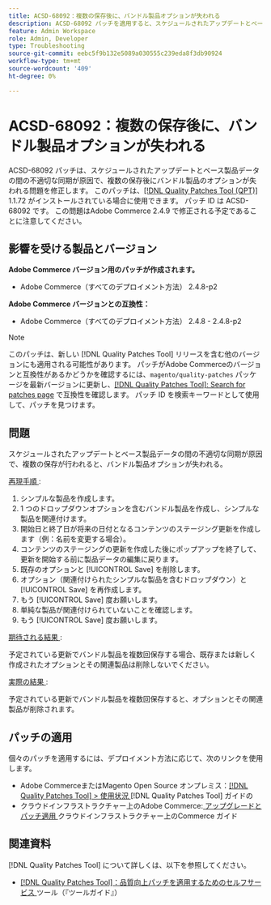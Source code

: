 ```yaml
---
title: ACSD-68092：複数の保存後に、バンドル製品オプションが失われる
description: ACSD-68092 パッチを適用すると、スケジュールされたアップデートとベース製品データの間の不適切な同期が原因で、複数の保存後にバンドル製品のオプションが失われるAdobe Commerceの問題を修正できます。
feature: Admin Workspace
role: Admin, Developer
type: Troubleshooting
source-git-commit: eebc5f9b132e5089a030555c239eda8f3db90924
workflow-type: tm+mt
source-wordcount: '409'
ht-degree: 0%

---
```



# ACSD-68092：複数の保存後に、バンドル製品オプションが失われる

ACSD-68092 パッチは、スケジュールされたアップデートとベース製品データの間の不適切な同期が原因で、複数の保存後にバンドル製品のオプションが失われる問題を修正します。 このパッチは、[[!DNL Quality Patches Tool (QPT)]](/help/tools/quality-patches-tool/quality-patches-tool-to-self-serve-quality-patches.md) 1.1.72 がインストールされている場合に使用できます。 パッチ ID は ACSD-68092 です。 この問題はAdobe Commerce 2.4.9 で修正される予定であることに注意してください。

## 影響を受ける製品とバージョン

**Adobe Commerce バージョン用のパッチが作成されます。**

* Adobe Commerce（すべてのデプロイメント方法） 2.4.8-p2

**Adobe Commerce バージョンとの互換性：**

* Adobe Commerce（すべてのデプロイメント方法） 2.4.8 - 2.4.8-p2

>[!NOTE]
>
>このパッチは、新しい [!DNL Quality Patches Tool] リリースを含む他のバージョンにも適用される可能性があります。 パッチがAdobe Commerceのバージョンと互換性があるかどうかを確認するには、`magento/quality-patches` パッケージを最新バージョンに更新し、[[!DNL Quality Patches Tool]: Search for patches page](https://experienceleague.adobe.com/tools/commerce-quality-patches/index.html) で互換性を確認します。 パッチ ID を検索キーワードとして使用して、パッチを見つけます。

## 問題

スケジュールされたアップデートとベース製品データの間の不適切な同期が原因で、複数の保存が行われると、バンドル製品オプションが失われる。

<u> 再現手順 </u>:

1. シンプルな製品を作成します。
1. 1 つのドロップダウンオプションを含むバンドル製品を作成し、シンプルな製品を関連付けます。
1. 開始日と終了日が将来の日付となるコンテンツのステージング更新を作成します（例：名前を変更する場合）。
1. コンテンツのステージングの更新を作成した後にポップアップを終了して、更新を開始する前に製品データの編集に戻ります。
1. 既存のオプションと [!UICONTROL Save] を削除します。
1. オプション（関連付けられたシンプルな製品を含むドロップダウン）と [!UICONTROL Save] を再作成します。
1. もう [!UICONTROL Save] 度お願いします。
1. 単純な製品が関連付けられていないことを確認します。
1. もう [!UICONTROL Save] 度お願いします。

<u> 期待される結果 </u>:

予定されている更新でバンドル製品を複数回保存する場合、既存または新しく作成されたオプションとその関連製品は削除しないでください。

<u> 実際の結果 </u>:

予定されている更新でバンドル製品を複数回保存すると、オプションとその関連製品が削除されます。

## パッチの適用

個々のパッチを適用するには、デプロイメント方法に応じて、次のリンクを使用します。

* Adobe CommerceまたはMagento Open Source オンプレミス：[[!DNL Quality Patches Tool] > 使用状況 ](/help/tools/quality-patches-tool/usage.md)[!DNL Quality Patches Tool] ガイドの
* クラウドインフラストラクチャー上のAdobe Commerce:[ アップグレードとパッチ適用 ](https://experienceleague.adobe.com/docs/commerce-cloud-service/user-guide/develop/upgrade/apply-patches.html) クラウドインフラストラクチャー上のCommerce ガイド

## 関連資料

[!DNL Quality Patches Tool] について詳しくは、以下を参照してください。

* [[!DNL Quality Patches Tool]：品質向上パッチを適用するためのセルフサービス ](/help/tools/quality-patches-tool/quality-patches-tool-to-self-serve-quality-patches.md) ツール（『ツールガイド』）
